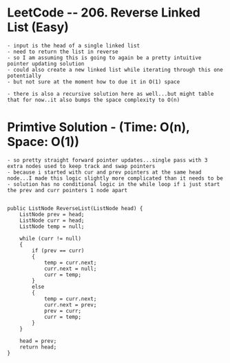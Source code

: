 # LeetCode -- 206. Reverse Linked List (Easy)

    - input is the head of a single linked list
    - need to return the list in reverse
    - so I am assuming this is going to again be a pretty intuitive pointer updating solution
    - could also create a new linked list while iterating through this one potentially
    - but not sure at the moment how to due it in O(1) space
    
    - there is also a recursive solution here as well...but might table that for now..it also bumps the space complexity to O(n)

# Primtive Solution - (Time: O(n), Space: O(1))

    - so pretty straight forward pointer updates...single pass with 3 extra nodes used to keep track and swap pointers
    - because i started with cur and prev pointers at the same head node...I made this logic slightly more complicated than it needs to be
    - solution has no conditional logic in the while loop if i just start the prev and curr pointers 1 node apart


    public ListNode ReverseList(ListNode head) {
        ListNode prev = head;
        ListNode curr = head;
        ListNode temp = null;

        while (curr != null)
        {
            if (prev == curr)
            { 
                temp = curr.next;
                curr.next = null;
                curr = temp;
            }
            else
            {
                temp = curr.next;
                curr.next = prev;
                prev = curr;
                curr = temp;
            }
        }

        head = prev;
        return head;
    }











